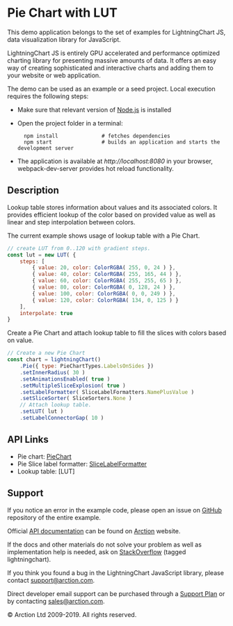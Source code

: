 # Pie Chart with LUT

This demo application belongs to the set of examples for LightningChart JS, data visualization library for JavaScript.

LightningChart JS is entirely GPU accelerated and performance optimized charting library for presenting massive amounts of data. It offers an easy way of creating sophisticated and interactive charts and adding them to your website or web application.

The demo can be used as an example or a seed project. Local execution requires the following steps:

- Make sure that relevant version of [Node.js](https://nodejs.org/en/download/) is installed
- Open the project folder in a terminal:

        npm install              # fetches dependencies
        npm start                # builds an application and starts the development server

- The application is available at *http://localhost:8080* in your browser, webpack-dev-server provides hot reload functionality.

## Description

Lookup table stores information about values and its associated colors. It provides efficient lookup of the color based on provided value as well as linear and step interpolation between colors.

The current example shows usage of lookup table with a Pie Chart.

```javascript
// create LUT from 0..120 with gradient steps.
const lut = new LUT( {
    steps: [
        { value: 20, color: ColorRGBA( 255, 0, 24 ) },
        { value: 40, color: ColorRGBA( 255, 165, 44 ) },
        { value: 60, color: ColorRGBA( 255, 255, 65 ) },
        { value: 80, color: ColorRGBA( 0, 128, 24 ) },
        { value: 100, color: ColorRGBA( 0, 0, 249 ) },
        { value: 120, color: ColorRGBA( 134, 0, 125 ) }
    ],
    interpolate: true
} 
```

Create a Pie Chart and attach lookup table to fill the slices with colors based on value.

```javascript
// Create a new Pie Chart
const chart = lightningChart()
    .Pie({ type: PieChartTypes.LabelsOnSides })
    .setInnerRadius( 30 )
    .setAnimationsEnabled( true )
    .setMultipleSliceExplosion( true )
    .setLabelFormatter( SliceLabelFormatters.NamePlusValue )
    .setSliceSorter( SliceSorters.None )
    // Attach lookup table.
    .setLUT( lut )
    .setLabelConnectorGap( 10 )

```


## API Links

* Pie chart: [PieChart]
* Pie Slice label formatter: [SliceLabelFormatter]
* Lookup table: [LUT]


## Support

If you notice an error in the example code, please open an issue on [GitHub][0] repository of the entire example.

Official [API documentation][1] can be found on [Arction][2] website.

If the docs and other materials do not solve your problem as well as implementation help is needed, ask on [StackOverflow][3] (tagged lightningchart).

If you think you found a bug in the LightningChart JavaScript library, please contact support@arction.com.

Direct developer email support can be purchased through a [Support Plan][4] or by contacting sales@arction.com.

[0]: https://github.com/Arction/
[1]: https://www.arction.com/lightningchart-js-api-documentation/
[2]: https://www.arction.com
[3]: https://stackoverflow.com/questions/tagged/lightningchart
[4]: https://www.arction.com/support-services/

© Arction Ltd 2009-2019. All rights reserved.


[PieChart]: https://www.arction.com/lightningchart-js-api-documentation/v1.2.0/classes/piechart.html
[SliceLabelFormatter]: https://www.arction.com/lightningchart-js-api-documentation/v1.2.0/globals.html#slicelabelformatter
